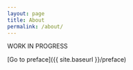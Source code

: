 ```yaml
---
layout: page
title: About
permalink: /about/
---
```


WORK IN PROGRESS

[Go to preface]({{ site.baseurl }}/preface)
